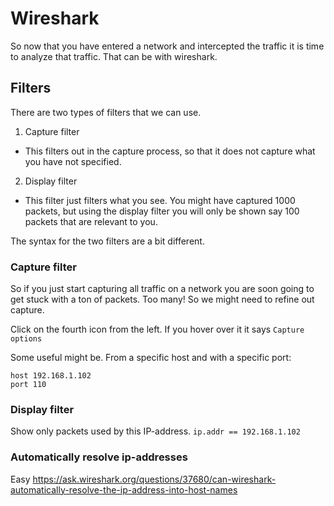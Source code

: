 # Wireshark

So now that you have entered a network and intercepted the traffic it is time to analyze that traffic. That can be with wireshark.

## Filters

There are two types of filters that we can use.
1. Capture filter
 - This filters out in the capture process, so that it does not capture what you have not specified. 
2. Display filter
 - This filter just filters what you see. You might have captured 1000 packets, but using the display filter you will only be shown say 100 packets that are relevant to you.

The syntax for the two filters are a bit different.

### Capture filter
So if you just start capturing all traffic on a network you are soon going to get stuck with a ton of packets. Too many! So we might need to refine out capture.

Click on the fourth icon from the left. If you hover over it it says `Capture options`

Some useful might be.
From a specific host and with a specific port:
```
host 192.168.1.102
port 110
```


### Display filter

Show only packets used by this IP-address.
`ip.addr == 192.168.1.102`

### Automatically resolve ip-addresses

Easy
https://ask.wireshark.org/questions/37680/can-wireshark-automatically-resolve-the-ip-address-into-host-names

